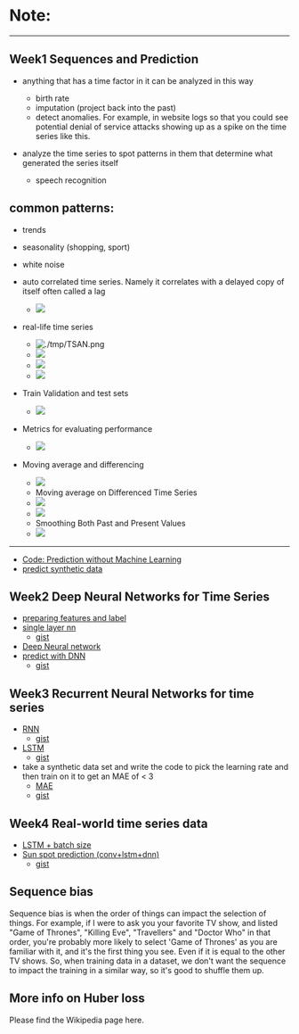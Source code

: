 # Note: 

---
Week1 Sequences and Prediction
---

*  anything that has a time factor in it can be analyzed in this way
    * birth rate 
    * imputation (project back into the past)
    * detect anomalies. For example, in website logs so that you could see potential denial of service attacks showing up as a spike on the time series like this.
    
*  analyze the time series to spot patterns in them that determine what generated the series itself
    * speech recognition


## common patterns:

* trends
* seasonality (shopping, sport)
* white noise
*  auto correlated time series. Namely it correlates with a delayed copy of itself often called a lag
    * ![](./tmp/2021-04-20_08-16-15.png)
    
* real-life time series
    * ![./tmp/TSAN.png](./tmp/TSAN.png)
    * ![](./tmp/non-stationary_time_series.png)
    * ![](./tmp/non-stationary-2.png)
    * ![](./tmp/forecast.png)


* Train Validation and test sets
    * ![](./tmp/2021-04-21_21-27-13.png)

* Metrics for evaluating performance
    * ![](./tmp/2021-04-21_21-37-08.png)

* Moving average and differencing
    * ![](./tmp/2021-04-21_21-38-43.png)
    * Moving average on Differenced Time Series
    * ![](./tmp/2021-04-21_21-39-49.png)
    * ![](./tmp/2021-04-21_21-40-04.png)
    * Smoothing Both Past and Present Values
    * ![](./tmp/2021-04-21_21-52-07.png)

-----

* [Code: Prediction without Machine Learning](./1.%20Naive%20Forecast.py)
* [predict synthetic data](https://colab.research.google.com/gist/lipengyuan1994/976af8fc69a1fb0a0d0e02e5a1b218b4/week-1-exercise-answer.ipynb)


Week2 Deep Neural Networks for Time Series
---
* [preparing features and label](./3.Preparing%20features%20and%20labels.py)
* [single layer nn](./4.Single%20layer%20neural%20network%20notebook.py)
    * [gist](https://colab.research.google.com/gist/lipengyuan1994/a5cdc38331123e8535ed13259ea8e907/s-p-week-2-lesson-3.ipynb)
* [Deep Neural network](./5.DeepNeuralNetwork.py)
* [predict with DNN](./6.Predict%20with%20DNN.py)
    *  [gist](https://colab.research.google.com/gist/lipengyuan1994/3f67d1f7f9b62b3fc664bee877b02770/s-p_week_2_exercise_answer.ipynb)
    


Week3 Recurrent Neural Networks for time series
---
* [RNN](./7.RNN.py)
    * [gist](https://colab.research.google.com/gist/lipengyuan1994/72bf570c0146074147d18eea88e36764/s-p-week-3-lesson-2-rnn.ipynb)
* [LSTM](./8.%20LSTM.py)
    * [gist](https://colab.research.google.com/gist/lipengyuan1994/b99890112a3a0f62d033727653a20629/s-p-week-3-lesson-4-lstm.ipynb)
*  take a synthetic data set and write the code to pick the learning rate and then train on it to get an MAE of < 3 
   * [MAE](./9.%20MAE.py)
   * [gist](https://colab.research.google.com/gist/lipengyuan1994/c0c0aa79f422996b968d527a399b0378/s-p-week-3-exercise-answer.ipynb)
    

Week4 Real-world time series data
---
* [LSTM + batch size](./10.LSTM-(batch).py)
* [Sun spot prediction (conv+lstm+dnn)](./11.SunSpot_conv_lstm.py)
    * [gist](https://colab.research.google.com/gist/lipengyuan1994/90978ac4fd27d1c345da0b316717ccdb/s-p-week-4-lesson-5.ipynb)
    



## Sequence bias

Sequence bias is when the order of things can impact the selection of things. For example, if I were to ask you your favorite TV show, and listed "Game of Thrones", "Killing Eve", "Travellers" and "Doctor Who" in that order, you're probably more likely to select 'Game of Thrones' as you are familiar with it, and it's the first thing you see. Even if it is equal to the other TV shows. So, when training data in a dataset, we don't want the sequence to impact the training in a similar way, so it's good to shuffle them up.

## More info on Huber loss
Please find the Wikipedia page here.